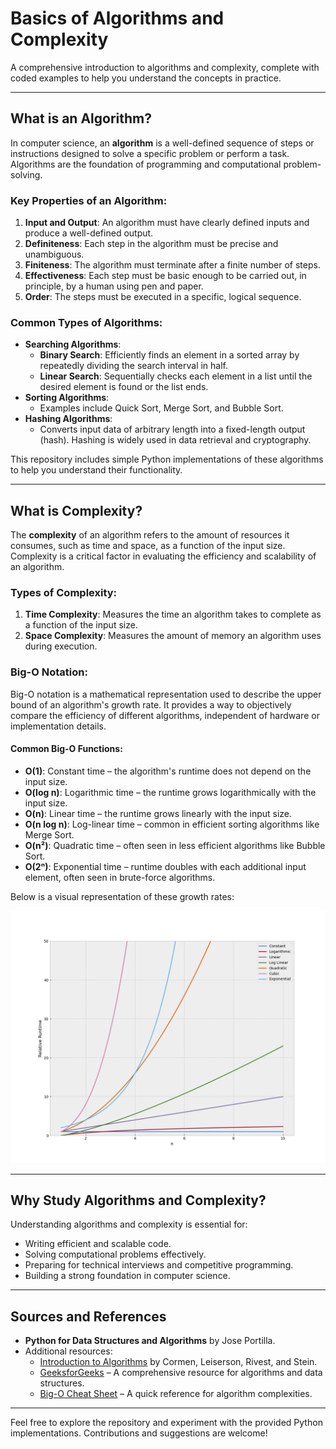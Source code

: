 # Basics of Algorithms and Complexity

A comprehensive introduction to algorithms and complexity, complete with coded examples to help you understand the concepts in practice.

---

## What is an Algorithm?

In computer science, an **algorithm** is a well-defined sequence of steps or instructions designed to solve a specific problem or perform a task. Algorithms are the foundation of programming and computational problem-solving.

### Key Properties of an Algorithm:

1. **Input and Output**: An algorithm must have clearly defined inputs and produce a well-defined output.
2. **Definiteness**: Each step in the algorithm must be precise and unambiguous.
3. **Finiteness**: The algorithm must terminate after a finite number of steps.
4. **Effectiveness**: Each step must be basic enough to be carried out, in principle, by a human using pen and paper.
5. **Order**: The steps must be executed in a specific, logical sequence.

### Common Types of Algorithms:

- **Searching Algorithms**:
  - **Binary Search**: Efficiently finds an element in a sorted array by repeatedly dividing the search interval in half.
  - **Linear Search**: Sequentially checks each element in a list until the desired element is found or the list ends.
- **Sorting Algorithms**:
  - Examples include Quick Sort, Merge Sort, and Bubble Sort.
- **Hashing Algorithms**:
  - Converts input data of arbitrary length into a fixed-length output (hash). Hashing is widely used in data retrieval and cryptography.

This repository includes simple Python implementations of these algorithms to help you understand their functionality.

---

## What is Complexity?

The **complexity** of an algorithm refers to the amount of resources it consumes, such as time and space, as a function of the input size. Complexity is a critical factor in evaluating the efficiency and scalability of an algorithm.

### Types of Complexity:

1. **Time Complexity**: Measures the time an algorithm takes to complete as a function of the input size.
2. **Space Complexity**: Measures the amount of memory an algorithm uses during execution.

### Big-O Notation:
Big-O notation is a mathematical representation used to describe the upper bound of an algorithm's growth rate. It provides a way to objectively compare the efficiency of different algorithms, independent of hardware or implementation details.

#### Common Big-O Functions:

- **O(1)**: Constant time – the algorithm's runtime does not depend on the input size.
- **O(log n)**: Logarithmic time – the runtime grows logarithmically with the input size.
- **O(n)**: Linear time – the runtime grows linearly with the input size.
- **O(n log n)**: Log-linear time – common in efficient sorting algorithms like Merge Sort.
- **O(n²)**: Quadratic time – often seen in less efficient algorithms like Bubble Sort.
- **O(2ⁿ)**: Exponential time – runtime doubles with each additional input element, often seen in brute-force algorithms.

Below is a visual representation of these growth rates:

![Big-O Complexity Chart](./Img/Big_O_Figure.png)

---

## Why Study Algorithms and Complexity?

Understanding algorithms and complexity is essential for:

- Writing efficient and scalable code.
- Solving computational problems effectively.
- Preparing for technical interviews and competitive programming.
- Building a strong foundation in computer science.

---

## Sources and References

- **Python for Data Structures and Algorithms** by Jose Portilla.
- Additional resources:
  - [Introduction to Algorithms](https://mitpress.mit.edu/9780262046305/) by Cormen, Leiserson, Rivest, and Stein.
  - [GeeksforGeeks](https://www.geeksforgeeks.org/) – A comprehensive resource for algorithms and data structures.
  - [Big-O Cheat Sheet](https://www.bigocheatsheet.com/) – A quick reference for algorithm complexities.

---

Feel free to explore the repository and experiment with the provided Python implementations. Contributions and suggestions are welcome!
